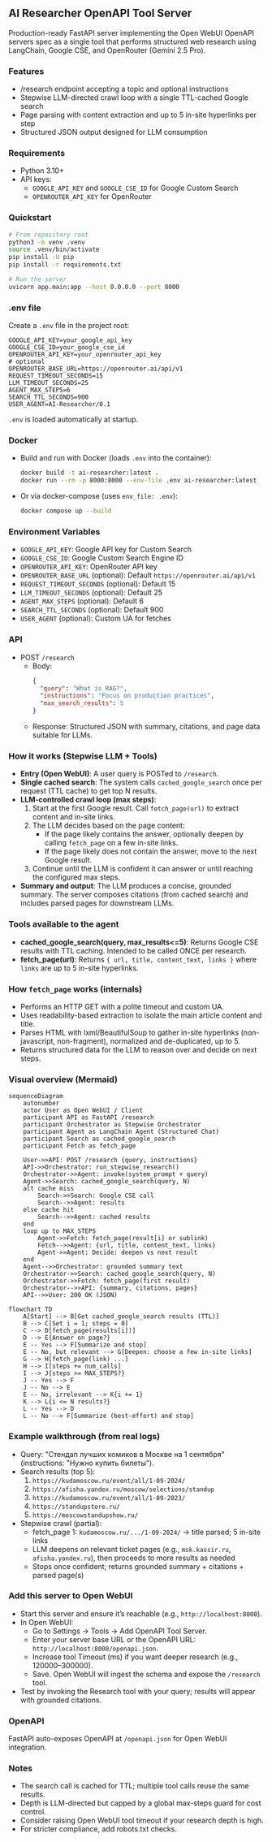 ## AI Researcher OpenAPI Tool Server

Production-ready FastAPI server implementing the Open WebUI OpenAPI servers spec as a single tool that performs structured web research using LangChain, Google CSE, and OpenRouter (Gemini 2.5 Pro).

### Features
- /research endpoint accepting a topic and optional instructions
- Stepwise LLM-directed crawl loop with a single TTL-cached Google search
- Page parsing with content extraction and up to 5 in-site hyperlinks per step
- Structured JSON output designed for LLM consumption

### Requirements
- Python 3.10+
- API keys:
  - `GOOGLE_API_KEY` and `GOOGLE_CSE_ID` for Google Custom Search
  - `OPENROUTER_API_KEY` for OpenRouter

### Quickstart
```bash
# From repository root
python3 -m venv .venv
source .venv/bin/activate
pip install -U pip
pip install -r requirements.txt

# Run the server
uvicorn app.main:app --host 0.0.0.0 --port 8000
```

### .env file
Create a `.env` file in the project root:
```env
GOOGLE_API_KEY=your_google_api_key
GOOGLE_CSE_ID=your_google_cse_id
OPENROUTER_API_KEY=your_openrouter_api_key
# optional
OPENROUTER_BASE_URL=https://openrouter.ai/api/v1
REQUEST_TIMEOUT_SECONDS=15
LLM_TIMEOUT_SECONDS=25
AGENT_MAX_STEPS=6
SEARCH_TTL_SECONDS=900
USER_AGENT=AI-Researcher/0.1
```
`.env` is loaded automatically at startup.

### Docker
- Build and run with Docker (loads `.env` into the container):
  ```bash
  docker build -t ai-researcher:latest .
  docker run --rm -p 8000:8000 --env-file .env ai-researcher:latest
  ```
- Or via docker-compose (uses `env_file: .env`):
  ```bash
  docker compose up --build
  ```

### Environment Variables
- `GOOGLE_API_KEY`: Google API key for Custom Search
- `GOOGLE_CSE_ID`: Google Custom Search Engine ID
- `OPENROUTER_API_KEY`: OpenRouter API key
- `OPENROUTER_BASE_URL` (optional): Default `https://openrouter.ai/api/v1`
- `REQUEST_TIMEOUT_SECONDS` (optional): Default 15
- `LLM_TIMEOUT_SECONDS` (optional): Default 25
- `AGENT_MAX_STEPS` (optional): Default 6
- `SEARCH_TTL_SECONDS` (optional): Default 900
- `USER_AGENT` (optional): Custom UA for fetches

### API
- POST `/research`
  - Body:
    ```json
    {
      "query": "What is RAG?",
      "instructions": "Focus on production practices",
      "max_search_results": 5
    }
    ```
  - Response: Structured JSON with summary, citations, and page data suitable for LLMs.

### How it works (Stepwise LLM + Tools)
- **Entry (Open WebUI)**: A user query is POSTed to `/research`.
- **Single cached search**: The system calls `cached_google_search` once per request (TTL cache) to get top N results.
- **LLM-controlled crawl loop (max steps)**:
  1. Start at the first Google result. Call `fetch_page(url)` to extract content and in-site links.
  2. The LLM decides based on the page content:
     - If the page likely contains the answer, optionally deepen by calling `fetch_page` on a few in-site links.
     - If the page likely does not contain the answer, move to the next Google result.
  3. Continue until the LLM is confident it can answer or until reaching the configured max steps.
- **Summary and output**: The LLM produces a concise, grounded summary. The server composes citations (from cached search) and includes parsed pages for downstream LLMs.

### Tools available to the agent
- **cached_google_search(query, max_results<=5)**: Returns Google CSE results with TTL caching. Intended to be called ONCE per research.
- **fetch_page(url)**: Returns `{ url, title, content_text, links }` where `links` are up to 5 in-site hyperlinks.

### How `fetch_page` works (internals)
- Performs an HTTP GET with a polite timeout and custom UA.
- Uses readability-based extraction to isolate the main article content and title.
- Parses HTML with lxml/BeautifulSoup to gather in-site hyperlinks (non-javascript, non-fragment), normalized and de-duplicated, up to 5.
- Returns structured data for the LLM to reason over and decide on next steps.

### Visual overview (Mermaid)

```mermaid
sequenceDiagram
    autonumber
    actor User as Open WebUI / Client
    participant API as FastAPI /research
    participant Orchestrator as Stepwise Orchestrator
    participant Agent as LangChain Agent (Structured Chat)
    participant Search as cached_google_search
    participant Fetch as fetch_page

    User->>API: POST /research {query, instructions}
    API->>Orchestrator: run_stepwise_research()
    Orchestrator->>Agent: invoke(system_prompt + query)
    Agent->>Search: cached_google_search(query, N)
    alt cache miss
        Search->>Search: Google CSE call
        Search-->>Agent: results
    else cache hit
        Search-->>Agent: cached results
    end
    loop up to MAX_STEPS
        Agent->>Fetch: fetch_page(result[i] or sublink)
        Fetch-->>Agent: {url, title, content_text, links}
        Agent->>Agent: Decide: deepen vs next result
    end
    Agent-->>Orchestrator: grounded summary text
    Orchestrator->>Search: cached_google_search(query, N)
    Orchestrator->>Fetch: fetch_page(first result)
    Orchestrator-->>API: {summary, citations, pages}
    API-->>User: 200 OK (JSON)
```

```mermaid
flowchart TD
    A[Start] --> B[Get cached_google_search results (TTL)]
    B --> C[Set i = 1; steps = 0]
    C --> D[fetch_page(results[i])]
    D --> E{Answer on page?}
    E -- Yes --> F[Summarize and stop]
    E -- No, but relevant --> G[Deepen: choose a few in-site links]
    G --> H[fetch_page(link) ...]
    H --> I[steps += num_calls]
    I --> J{steps >= MAX_STEPS?}
    J -- Yes --> F
    J -- No --> E
    E -- No, irrelevant --> K{i += 1}
    K --> L{i <= N results?}
    L -- Yes --> D
    L -- No --> F[Summarize (best-effort) and stop]
```

### Example walkthrough (from real logs)
- Query: "Стендап лучших комиков в Москве на 1 сентября" (instructions: "Нужно купить билеты").
- Search results (top 5):
  1. `https://kudamoscow.ru/event/all/1-09-2024/`
  2. `https://afisha.yandex.ru/moscow/selections/standup`
  3. `https://kudamoscow.ru/event/all/1-09-2023/`
  4. `https://standupstore.ru/`
  5. `https://moscowstandupshow.ru/`
- Stepwise crawl (partial):
  - fetch_page 1: `kudamoscow.ru/.../1-09-2024/` → title parsed; 5 in-site links
  - LLM deepens on relevant ticket pages (e.g., `msk.kassir.ru`, `afisha.yandex.ru`), then proceeds to more results as needed
  - Stops once confident; returns grounded summary + citations + parsed page(s)

### Add this server to Open WebUI
- Start this server and ensure it’s reachable (e.g., `http://localhost:8000`).
- In Open WebUI:
  - Go to Settings → Tools → Add OpenAPI Tool Server.
  - Enter your server base URL or the OpenAPI URL: `http://localhost:8000/openapi.json`.
  - Increase tool Timeout (ms) if you want deeper research (e.g., 120000–300000).
  - Save. Open WebUI will ingest the schema and expose the `/research` tool.
- Test by invoking the Research tool with your query; results will appear with grounded citations.

### OpenAPI
FastAPI auto-exposes OpenAPI at `/openapi.json` for Open WebUI integration.

### Notes
- The search call is cached for TTL; multiple tool calls reuse the same results.
- Depth is LLM-directed but capped by a global max-steps guard for cost control.
- Consider raising Open WebUI tool timeout if your research depth is high.
- For stricter compliance, add robots.txt checks.
